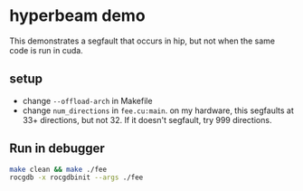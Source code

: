 # hyperbeam demo

This demonstrates a segfault that occurs in hip, but not when the same code is run in cuda.

## setup

- change `--offload-arch` in Makefile
- change `num_directions` in `fee.cu:main`. on my hardware, this segfaults at 33+ directions, but not 32. If it doesn't segfault, try 999 directions.

## Run in debugger

```bash
make clean && make ./fee
rocgdb -x rocgdbinit --args ./fee
```